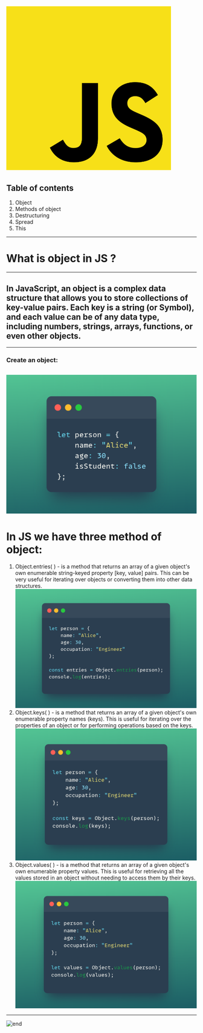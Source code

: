 ![logo](logo1.png)
---
## Table of contents
1. Object
2. Methods of object
2. Destructuring
3. Spread
4. This
---
# What is object in JS ?
---
## In JavaScript, an object is a complex data structure that allows you to store collections of key-value pairs. Each key is a string (or Symbol), and each value can be of any data type, including numbers, strings, arrays, functions, or even other objects.
---
### Create an object:
![p1](Snap.png)
---
# In JS we have three method of object:
1. Object.entries( ) - is a method that returns an array of a given object's own enumerable string-keyed property [key, value] pairs. This can be very useful for iterating over objects or converting them into other data structures.
![p2](Snap-1.png)
2. Object.keys( ) - is a method that returns an array of a given object's own enumerable property names (keys). This is useful for iterating over the properties of an object or for performing operations based on the keys.
![p3](Snap-2.png)
3. Object.values( ) - is a method that returns an array of a given object's own enumerable property values. This is useful for retrieving all the values stored in an object without needing to access them by their keys.
![p4](Snap-3.png)
---
![end](https://i.pinimg.com/originals/59/63/57/59635742174a5cb7d5583911b70cab31.gif)
